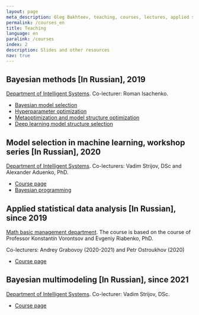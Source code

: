 ```yaml
---
layout: page
meta_description: Oleg Bakhteev, teaching, courses, lectures, applied stasticis, Bayesian multimodeling
permalink: /courses_en
title: Teaching
language: en
paralink: /courses
index: 2
description: Slides and other resources
nav: true
---
```


## Bayesian methods [In Russian], 2019
[Department of Intelligent Systems](https://intelligent-systems-phystech.github.io). Co-lecturer: Roman Isachenko.
* [Bayesian model selection](https://github.com/bahleg/tex_slides/blob/master/sen_20/slides1.pdf)
* [Hyperparameter optimization](https://github.com/bahleg/tex_slides/blob/master/sen_20/slides2_hyper.pdf)
* [Metaoptimization and model structure optimization](https://github.com/bahleg/tex_slides/blob/master/sen_20/slides3_meta.pdf)
* [Deep learning model structure selection](https://github.com/bahleg/tex_slides/blob/master/sen_20/slides4_struct.pdf)

## Model selection in machine learning, workshop series [In Russian], 2020
[Department of Intelligent Systems](https://intelligent-systems-phystech.github.io). Co-lecturers:  Vadim Strijov, DSc and Alexander Aduenko, PhD.
* [Course page](http://www.machinelearning.ru/wiki/index.php?title=%D0%92%D1%8B%D0%B1%D0%BE%D1%80_%D0%BC%D0%BE%D0%B4%D0%B5%D0%BB%D0%B5%D0%B9_%D0%B2_%D0%BC%D0%B0%D1%88%D0%B8%D0%BD%D0%BD%D0%BE%D0%BC_%D0%BE%D0%B1%D1%83%D1%87%D0%B5%D0%BD%D0%B8%D0%B8_%28%D1%82%D0%B5%D0%BE%D1%80%D0%B8%D1%8F_%D0%B8_%D0%BF%D1%80%D0%B0%D0%BA%D1%82%D0%B8%D0%BA%D0%B0%2C_%D0%9E.%D0%AE._%D0%91%D0%B0%D1%85%D1%82%D0%B5%D0%B5%D0%B2%2C_%D0%92.%D0%92._%D0%A1%D1%82%D1%80%D0%B8%D0%B6%D0%BE%D0%B2%29/%D0%93%D1%80%D1%83%D0%BF%D0%BF%D0%B0_574%2C_%D0%BE%D1%81%D0%B5%D0%BD%D1%8C_2020)
* [Bayesian programming](https://github.com/bahleg/tex_slides/blob/master/sen_20/slides_bpl.pdf)

## Applied statistical data analysis [In Russian], since 2019
[Math basic management department](https://mipt.ru/education/chairs/math_basic_management/). The course is based on the course of Professor Konstantin Vorontsov and Evgeniy Riabenko, PhD.

Co-lecturers: Andrey Grabovoy (2020-2021) and Petr Ostroukhov (2020)

* [Course page](https://github.com/Intelligent-Systems-Phystech/psad)

## Bayesian multimodeling [In Russian], since 2021
[Department of Intelligent Systems](https://intelligent-systems-phystech.github.io). Co-lecturer:  Vadim Strijov, DSc.

* [Course page](https://github.com/Intelligent-Systems-Phystech/BMM-21)

